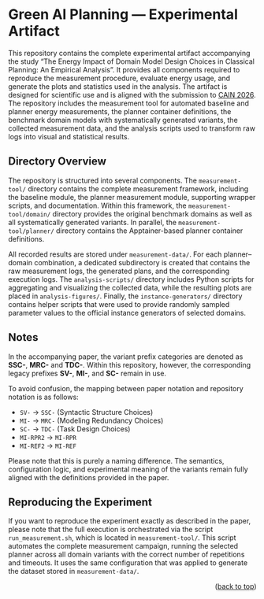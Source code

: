 <a id="readme-top"></a>

# Green AI Planning — Experimental Artifact

This repository contains the complete experimental artifact accompanying the study “The Energy Impact of Domain Model
Design Choices in Classical Planning: An Empirical Analysis”. It provides all components required to reproduce the
measurement procedure, evaluate energy usage, and generate the plots and statistics used in the analysis. The artifact
is designed for scientific use and is aligned with the submission
to [CAIN 2026](https://conf.researchr.org/home/cain-2026). The repository includes the measurement
tool for automated baseline and planner energy measurements, the planner container definitions, the benchmark domain
models with systematically generated variants, the collected measurement data, and the analysis scripts used to
transform raw logs into visual and statistical results.

## Directory Overview

The repository is structured into several components. The `measurement-tool/` directory contains the complete
measurement framework, including the baseline module, the planner measurement module, supporting wrapper scripts, and
documentation. Within this framework, the `measurement-tool/domain/` directory provides the original benchmark domains
as well as all systematically generated variants. In parallel, the `measurement-tool/planner/` directory contains the
Apptainer-based planner container definitions.

All recorded results are stored under `measurement-data/`. For each planner–domain combination, a dedicated subdirectory
is created that contains the raw measurement logs, the generated plans, and the corresponding execution logs.
The `analysis-scripts/` directory includes Python scripts for aggregating and visualizing the collected data, while the
resulting plots are placed in `analysis-figures/`. Finally, the `instance-generators/` directory contains helper scripts
that were used to provide randomly sampled parameter values to the official instance generators of selected domains.

## Notes

In the accompanying paper, the variant prefix categories are denoted as **SSC-**, **MRC-** and **TDC-**. Within this
repository, however, the corresponding legacy prefixes **SV-**, **MI-**, and **SC-** remain in use.

To avoid confusion, the mapping between paper notation and repository notation is as follows:

- `SV-` → `SSC-` (Syntactic Structure Choices)
- `MI-` → `MRC-` (Modeling Redundancy Choices)
- `SC-` → `TDC-` (Task Design Choices)
- `MI-RPR2` → `MI-RPR`
- `MI-REF2` → `MI-REF`

Please note that this is purely a naming difference. The semantics, configuration logic, and experimental meaning of the
variants remain fully aligned with the definitions provided in the paper.

## Reproducing the Experiment

If you want to reproduce the experiment exactly as described in the paper, please note that the full execution is
orchestrated via the script `run_measurement.sh`, which is located in `measurement-tool/`.
This script automates the complete measurement campaign, running the selected planner across all domain variants with
the correct number of repetitions and timeouts. It uses the same configuration that was applied to generate the dataset
stored in `measurement-data/`.

<p align="right">(<a href="#readme-top">back to top</a>)</p>
